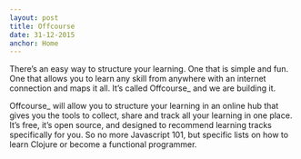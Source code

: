 ```yaml
---
layout: post
title: Offcourse
date: 31-12-2015
anchor: Home
---
```

There’s an easy way to structure your learning. One that is simple and fun. One that allows you to learn any skill from anywhere with an internet connection and maps it all. It’s called Offcourse_ and we are building it.

Offcourse_ will allow you to structure your learning in an online hub that gives you the tools to collect, share and track all your learning in one place. It’s free, it’s open source, and designed to recommend learning tracks specifically for you. So no more Javascript 101, but specific lists on how to learn Clojure or become a functional programmer. 
